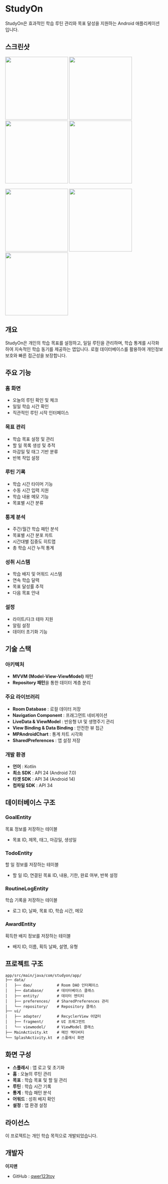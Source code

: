 # StudyOn

StudyOn은 효과적인 학습 루틴 관리와 목표 달성을 지원하는 Android 애플리케이션입니다.

## 스크린샷

<img src="screenshots/01.jpg" width="200"> <img src="screenshots/02.jpg" width="200"> <img src="screenshots/03.jpg" width="200"> <img src="screenshots/04.jpg" width="200">

<img src="screenshots/05.jpg" width="200"> <img src="screenshots/06.jpg" width="200"> <img src="screenshots/07.jpg" width="200">

## 개요

StudyOn은 개인의 학습 목표를 설정하고, 일일 루틴을 관리하며, 학습 통계를 시각화하여 지속적인 학습 동기를 제공하는 앱입니다. 로컬 데이터베이스를 활용하여 개인정보 보호와 빠른 접근성을 보장합니다.

## 주요 기능

### 홈 화면
- 오늘의 루틴 확인 및 체크
- 일일 학습 시간 확인
- 직관적인 루틴 시작 인터페이스

### 목표 관리
- 학습 목표 설정 및 관리
- 할 일 목록 생성 및 추적
- 마감일 및 태그 기반 분류
- 반복 작업 설정

### 루틴 기록
- 학습 시간 타이머 기능
- 수동 시간 입력 지원
- 학습 내용 메모 기능
- 목표별 시간 분류

### 통계 분석
- 주간/월간 학습 패턴 분석
- 목표별 시간 분포 차트
- 시간대별 집중도 히트맵
- 총 학습 시간 누적 통계

### 성취 시스템
- 학습 배지 및 어워드 시스템
- 연속 학습 달력
- 목표 달성률 추적
- 다음 목표 안내

### 설정
- 라이트/다크 테마 지원
- 알림 설정
- 데이터 초기화 기능

## 기술 스택

### 아키텍처
- **MVVM (Model-View-ViewModel)** 패턴
- **Repository 패턴**을 통한 데이터 계층 분리

### 주요 라이브러리
- **Room Database** : 로컬 데이터 저장
- **Navigation Component** : 프래그먼트 네비게이션
- **LiveData & ViewModel** : 반응형 UI 및 생명주기 관리
- **View Binding & Data Binding** : 안전한 뷰 접근
- **MPAndroidChart** : 통계 차트 시각화
- **SharedPreferences** : 앱 설정 저장

### 개발 환경
- **언어** : Kotlin
- **최소 SDK** : API 24 (Android 7.0)
- **타겟 SDK** : API 34 (Android 14)
- **컴파일 SDK** : API 34

## 데이터베이스 구조

### GoalEntity
목표 정보를 저장하는 테이블
- 목표 ID, 제목, 태그, 마감일, 생성일

### TodoEntity
할 일 정보를 저장하는 테이블
- 할 일 ID, 연결된 목표 ID, 내용, 기한, 완료 여부, 반복 설정

### RoutineLogEntity
학습 기록을 저장하는 테이블
- 로그 ID, 날짜, 목표 ID, 학습 시간, 메모

### AwardEntity
획득한 배지 정보를 저장하는 테이블
- 배지 ID, 이름, 획득 날짜, 설명, 유형

## 프로젝트 구조

```
app/src/main/java/com/studyon/app/
├── data/
│   ├── dao/           # Room DAO 인터페이스
│   ├── database/      # 데이터베이스 클래스
│   ├── entity/        # 데이터 엔티티
│   ├── preferences/   # SharedPreferences 관리
│   └── repository/    # Repository 클래스
├── ui/
│   ├── adapter/       # RecyclerView 어댑터
│   ├── fragment/      # UI 프래그먼트
│   └── viewmodel/     # ViewModel 클래스
├── MainActivity.kt    # 메인 액티비티
└── SplashActivity.kt  # 스플래시 화면
```

## 화면 구성

- **스플래시** : 앱 로고 및 초기화
- **홈** : 오늘의 루틴 관리
- **목표** : 학습 목표 및 할 일 관리
- **루틴** : 학습 시간 기록
- **통계** : 학습 패턴 분석
- **어워드** : 성취 배지 확인
- **설정** : 앱 환경 설정

## 라이선스

이 프로젝트는 개인 학습 목적으로 개발되었습니다.

##  개발자

**이지맨**
- GitHub : [qwer123toy](https://github.com/qwer123toy)